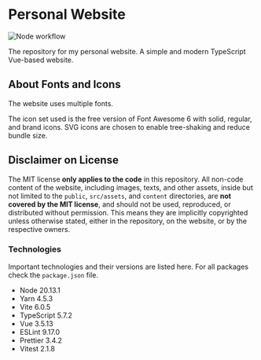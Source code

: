# Personal Website

![Node workflow](https://github.com/ferrum56/personal-site/actions/workflows/node.js.yml/badge.svg)

The repository for my personal website. A simple and modern TypeScript Vue-based website.

## About Fonts and Icons

The website uses multiple fonts.

The icon set used is the free version of Font Awesome 6 with solid, regular, and brand icons. SVG icons are chosen to enable tree-shaking and reduce bundle size.

## Disclaimer on License

The MIT license **only applies to the code** in this repository. All non-code content of the website, including images, texts, and other assets, inside but not limited to the `public`, `src/assets`, and `content` directories, are **not covered by the MIT license**, and should not be used, reproduced, or distributed without permission. This means they are implicitly copyrighted unless otherwise stated, either in the repository, on the website, or by the respective owners.

### Technologies

Important technologies and their versions are listed here. For all packages check the `package.json` file.

- Node 20.13.1 
- Yarn 4.5.3
- Vite 6.0.5
- TypeScript 5.7.2
- Vue 3.5.13
- ESLint 9.17.0
- Prettier 3.4.2
- Vitest 2.1.8
